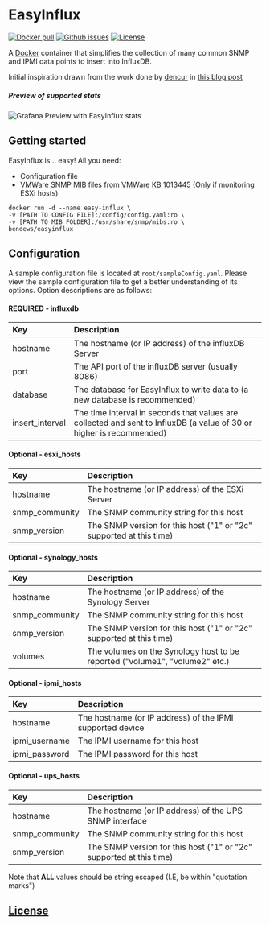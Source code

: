 # EasyInflux

[![Docker pull](https://img.shields.io/docker/pulls/bendews/easyinflux.svg)](https://hub.docker.com/r/bendews/easyinflux/) 
[![Github issues](https://img.shields.io/github/issues/bendews/EasyInflux-Docker.svg)](https://github.com/bendews/EasyInflux-Docker/issues) [![License](https://img.shields.io/github/license/bendews/EasyInflux-Docker.svg)](https://github.com/bendews/EasyInflux-Docker/blob/master/LICENSE)

A [Docker](https://www.docker.com) container that simplifies the collection of many common SNMP and IPMI data points to insert into InfluxDB. 

Initial inspiration drawn from the work done by [dencur](https://www.reddit.com/u/dencur) in [this blog post](https://denlab.io/setup-a-wicked-grafana-dashboard-to-monitor-practically-anything/)

##### Preview of supported stats

![Grafana Preview with EasyInflux stats](https://raw.githubusercontent.com/bendews/EasyInflux-Docker/master/Preview.gif)

## Getting started
EasyInflux is... easy! 
All you need:
* Configuration file
* VMWare SNMP MIB files from [VMWare KB 1013445](https://kb.vmware.com/selfservice/microsites/search.do?language=en_US&cmd=displayKC&externalId=1013445) (Only if monitoring ESXi hosts)


```
docker run -d --name easy-influx \
-v [PATH TO CONFIG FILE]:/config/config.yaml:ro \
-v [PATH TO MIB FOLDER]:/usr/share/snmp/mibs:ro \
bendews/easyinflux
```



## Configuration
A sample configuration file is located at `root/sampleConfig.yaml`.
Please view the sample configuration file to get a better understanding of its options.
Option descriptions are as follows:

#### REQUIRED - influxdb
|Key            |Description                                                                                                         |
|:--------------|:-------------------------------------------------------------------------------------------------------------------|
|hostname       |The hostname (or IP address) of the influxDB Server                                                                 |
|port           |The API port of the influxDB server (usually 8086)                                                                  |
|database       |The database for EasyInflux to write data to (a new database is recommended)                                        |
|insert_interval|The time interval in seconds that values are collected and sent to InfluxDB (a value of 30 or higher is recommended)|
#### Optional - esxi_hosts
|Key            |Description                                                                                                         |
:---------------|:-------------------------------------------------------------------------------------------------------------------|
|hostname       |The hostname (or IP address) of the ESXi Server                                                                     |
|snmp_community |The SNMP community string for this host                                                                             |
|snmp_version   |The SNMP version for this host ("1" or "2c" supported at this time)                                                 |
#### Optional - synology_hosts
|Key            |Description                                                                                                         |
:---------------|:-------------------------------------------------------------------------------------------------------------------|
|hostname       |The hostname (or IP address) of the Synology Server                                                                 |
|snmp_community |The SNMP community string for this host                                                                             |
|snmp_version   |The SNMP version for this host ("1" or "2c" supported at this time)                                                 |
|volumes        |The volumes on the Synology host to be reported ("volume1", "volume2" etc.)                                         |
#### Optional - ipmi_hosts
|Key            |Description                                                                                                         |
:---------------|:-------------------------------------------------------------------------------------------------------------------|
|hostname       |The hostname (or IP address) of the IPMI supported device                                                           |
|ipmi_username  |The IPMI username for this host                                                                                     |
|ipmi_password  |The IPMI password for this host                                                                                     |
#### Optional - ups_hosts
|Key            |Description                                                                                                         |
:---------------|:-------------------------------------------------------------------------------------------------------------------|
|hostname       |The hostname (or IP address) of the UPS SNMP interface                                                              |
|snmp_community |The SNMP community string for this host                                                                             |
|snmp_version   |The SNMP version for this host ("1" or "2c" supported at this time)                                                 |

Note that **ALL** values should be string escaped (I.E, be within "quotation marks")

## [License](https://github.com/bendews/EasyInflux-Docker/blob/master/LICENSE)
